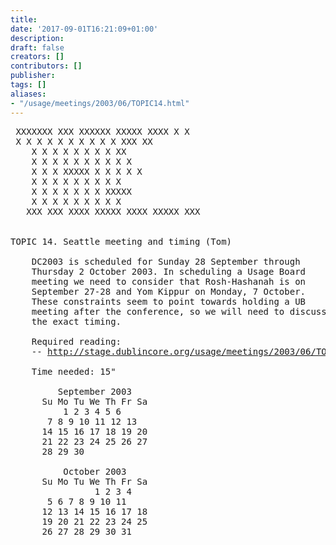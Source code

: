 ```yaml
---
title: 
date: '2017-09-01T16:21:09+01:00'
description: 
draft: false
creators: []
contributors: []
publisher: 
tags: []
aliases:
- "/usage/meetings/2003/06/TOPIC14.html"
---
```


<pre>
 XXXXXXX XXX XXXXXX XXXXX XXXX X X  
 X X X X X X X X X X XXX XX  
    X X X X X X X X XX  
    X X X X X X X X X X  
    X X X XXXXX X X X X X  
    X X X X X X X X X  
    X X X X X X X XXXXX 
    X X X X X X X X X  
   XXX XXX XXXX XXXXX XXXX XXXXX XXX 
                                                                

TOPIC 14. Seattle meeting and timing (Tom)

    DC2003 is scheduled for Sunday 28 September through
    Thursday 2 October 2003. In scheduling a Usage Board
    meeting we need to consider that Rosh-Hashanah is on
    September 27-28 and Yom Kippur on Monday, 7 October.
    These constraints seem to point towards holding a UB
    meeting after the conference, so we will need to discuss
    the exact timing.

    Required reading:
    -- <a href="http://stage.dublincore.org/usage/meetings/2003/06/TOPIC14.html">http://stage.dublincore.org/usage/meetings/2003/06/TOPIC14.html</a>

    Time needed: 15"
                                                                        
         September 2003
      Su Mo Tu We Th Fr Sa 
          1 2 3 4 5 6
       7 8 9 10 11 12 13
      14 15 16 17 18 19 20
      21 22 23 24 25 26 27
      28 29 30

          October 2003
      Su Mo Tu We Th Fr Sa 
                1 2 3 4
       5 6 7 8 9 10 11
      12 13 14 15 16 17 18
      19 20 21 22 23 24 25
      26 27 28 29 30 31
</pre>
